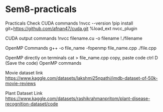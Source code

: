 # Sem8-practicals
Practicals
Check CUDA commands
!nvcc --version !pip install git+https://github.com/afnan47/cuda.git %load_ext nvcc_plugin

CUDA output commands
!nvcc filename.cu -o filename !./filename

OpenMP Commands
g++ -o file_name -fopenmp file_name.cpp ./file.cpp

OpenMP directly on terminals
cat > file_name.cpp copy, paste code ctrl D (Save the code) OpenMP commands

Movie dataset link
https://www.kaggle.com/datasets/lakshmi25npathi/imdb-dataset-of-50k-movie-reviews

Plant Dataset Link
https://www.kaggle.com/datasets/rashikrahmanpritom/plant-disease-recognition-dataset/code
